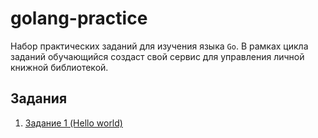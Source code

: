 # golang-practice

Набор практических заданий для изучения языка `Go`.
В рамках цикла заданий обучающийся создаст свой сервис для управления
личной книжной библиотекой.

## Задания

1. [Задание 1 (Hello world)](./tasks/1.md)
